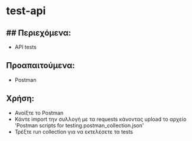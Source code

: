 # test-api

## ## Περιεχόμενα:
- API tests

## Προαπαιτούμενα:
- Postman

## Χρήση:
- Ανοίξτε το Postman
- Κάντε import την συλλογή με τα requests κάνοντας upload το αρχείο 'Postman scripts for testing.postman_collection.json'
- Τρέξτε run collection για να εκτελέσετε τα tests
